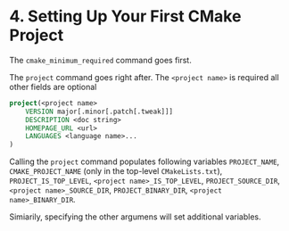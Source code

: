 # 4. Setting Up Your First CMake Project

The `cmake_minimum_required` command goes first.

The `project` command goes right after. The `<project name>` is required all
other fields are optional
```cmake
project(<project name>
    VERSION major[.minor[.patch[.tweak]]]
    DESCRIPTION <doc string>
    HOMEPAGE_URL <url>
    LANGUAGES <language name>...
)
```
Calling the `project` command populates following variables `PROJECT_NAME`,
`CMAKE_PROJECT_NAME` (only in the top-level `CMakeLists.txt`),
`PROJECT_IS_TOP_LEVEL`, `<project name>_IS_TOP_LEVEL`, `PROJECT_SOURCE_DIR`,
`<project name>_SOURCE_DIR`, `PROJECT_BINARY_DIR`, `<project name>_BINARY_DIR`.

Simiarily, specifying the other argumens will set additional variables.
